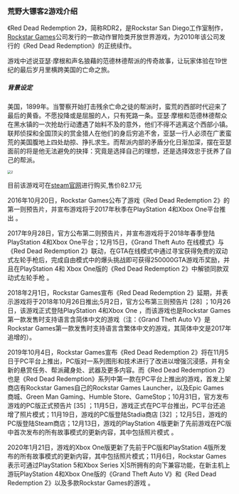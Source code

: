 ### 荒野大镖客2游戏介绍

《Red Dead Redemption 2》，简称RDR2，是Rockstar San Diego工作室制作，[Rockstar Games](https://www.rockstargames.com/)公司发行的一款动作冒险类开放世界游戏，为2010年该公司发行的《Red Dead Redemption》的正统续作。

游戏中述说亚瑟·摩根和声名狼藉的范德林德帮派的传奇故事，让玩家体验在19世纪的最后岁月里横跨美国的亡命之旅。


##### 背景设定

美国，1899年。当警察开始打击残余亡命之徒的帮派时，蛮荒的西部时代迎来了最后的黄昏。不愿投降或是屈服的人，只有死路一条。亚瑟·摩根和范德林德帮众在黑水镇的一次抢劫行动遭遇了始料不及的意外，他们不得不逃离这个西部小镇。联邦侦探和全国顶尖的赏金猎人在他们的身后穷追不舍，亚瑟一行人必须在广袤蛮荒的美国腹地上四处劫掠、挣扎求生。而帮派内部的矛盾分化日渐加深，摆在亚瑟面前的将是他无法避免的抉择：究竟是选择自己的理想，还是选择效忠于抚养了自己的帮派。

<img src="C:\Users\11240\Desktop\202105159徐祥芊\images\2.png" alt="2" style="zoom:50%;" />

目前该游戏可在[steam官网](https://store.steampowered.com/)进行购买,售价82.17元

2016年10月20日，Rockstar Games公布了游戏《Red Dead Redemption 2》的第一则预告片，并宣布游戏将于2017年秋季在PlayStation 4和Xbox One平台推出 。

2017年9月28日，官方公布第二则预告片，并宣布游戏将于2018年春季登陆PlayStation 4和Xbox One平台；12月15日，《Grand Theft Auto 在线模式》与《Red Dead Redemption 2》联动，在GTA在线模式中通过寻宝获得免费的双动式左轮手枪后，完成自由模式中的爆头挑战即可获得250000GTA游戏币奖励，并且在PlayStation 4和 Xbox One版的《Red Dead Redemption 2》中解锁同款双动式左轮手枪  。

2018年2月1日，Rockstar Games宣布《Red Dead Redemption 2》延期，并表示游戏将于2018年10月26日推出;5月2日，官方公布第三则预告片 [28] ；10月26日，该游戏正式登陆PlayStation 4和Xbox One ，而该游戏也是Rockstar Games第一款发售时支持语言含简体中文的游戏（注：《Grand Theft Auto V》是Rockstar Games第一款发售时支持语言含繁体中文的游戏，其简体中文是2017年追增的）。

2019年10月4日，Rockstar Games宣布《Red Dead Redemption 2》将在11月5日于PC平台上推出，PC版对一系列图形和技术进行了改进以增强沉浸感，并有全新的悬赏任务、帮派藏身处、武器及更多内容。而《Red Dead Redemption 2》也是《Red Dead Redemption》系列中第一款在PC平台上推出的游戏，首发上架商店有Rockstar Games自己的Rockstar Games Launcher，以及Epic Games 商城、Green Man Gaming、Humble Store、GameStop；10月31日，官方发布游戏的PC版正式预告片 [35] ；11月5日，游戏正式在PC平台推出，PC平台还追增了照片模式；11月19日，游戏的PC版登陆Stadia商店 [32] ；12月5日，游戏的PC版登陆Steam商店；12月13日，游戏的PlayStation 4版更新了先前游戏在PC版中首次发布的所有故事模式的更新内容，其中包括照片模式 。

2020年1月21日，游戏的Xbox One版更新了先前于PC版和PlayStation 4版所发布的所有故事模式的更新内容，其中包括照片模式；11月6日，Rockstar Games表示可通过PlayStation 5和Xbox Series X|S所拥有的向下兼容功能，在新主机上游玩PlayStation 4和Xbox One版的《Grand Theft Auto V》和《Red Dead Redemption 2》以及多款Rockstar Games的游戏 。
